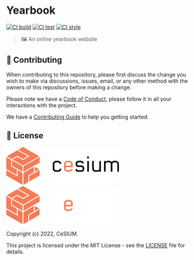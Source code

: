 [contributing]: CONTRIBUTING.md
[code_of_conduct]: CODE_OF_CONDUCT.md
[license]: LICENSE.txt

[ci-build-status]: https://github.com/cesium/yearbook/actions/workflows/build.yml/badge.svg
[ci-build-workflow]: https://github.com/cesium/yearbook/actions/workflows/build.yml
[ci-test-status]: https://github.com/cesium/yearbook/actions/workflows/test.yml/badge.svg
[ci-test-workflow]: https://github.com/cesium/yearbook/actions/workflows/test.yml
[ci-style-status]: https://github.com/cesium/yearbook/actions/workflows/style.yml/badge.svg
[ci-style-workflow]: https://github.com/cesium/yearbook/actions/workflows/style.yml

# Yearbook

[![CI build][ci-build-status]][ci-build-workflow]
[![CI test][ci-test-status]][ci-test-workflow]
[![CI style][ci-style-status]][ci-style-workflow]

> 🖼️ An online yearbook website

## 🤝 Contributing

When contributing to this repository, please first discuss the change you wish
to make via discussions, issues, email, or any other method with the owners of this
repository before making a change.

Please note we have a [Code of Conduct](CODE_OF_CONDUCT.md), please follow it
in all your interactions with the project.

We have a [Contributing Guide][contributing] to help you getting started.

## 📝 License

<img src=".github/brand/cesium-DARK.svg#gh-light-mode-only" width="300">
<img src=".github/brand/cesium-LIGHT.svg#gh-dark-mode-only" width="300">

Copyright (c) 2022, CeSIUM.

This project is licensed under the MIT License - see the [LICENSE][license]
file for details.
